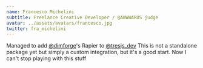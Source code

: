 ```yaml
---
name: Francesco Michelini
subtitle: Freelance Creative Developer / @AWWWARDS judge 
avatar: ../assets/avatars/francesco.jpg
twitter: fra_michelini
---
```


Managed to add [@dimforge](https://twitter.com/dimforge)'s Rapier to [@tresjs_dev](https://twitter.com/tresjs_dev)
This is not a standalone package yet but simply a custom integration, 
but it's a good start. Now I can't stop playing with this stuff

